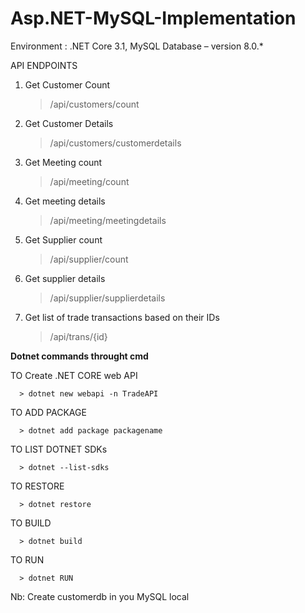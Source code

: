 # Asp.NET-MySQL-Implementation

Environment : .NET Core 3.1, MySQL Database – version 8.0.*


API ENDPOINTS
1. Get Customer Count

      > /api/customers/count

2. Get Customer Details

     > /api/customers/customerdetails

3. Get Meeting count

      > /api/meeting/count

4. Get meeting details

      > /api/meeting/meetingdetails

5. Get Supplier count
   
      > /api/supplier/count

7. Get supplier details

      > /api/supplier/supplierdetails

7. Get list of trade transactions based on their IDs

      > /api/trans/{id}



**Dotnet commands throught cmd**


TO Create .NET CORE web API

      > dotnet new webapi -n TradeAPI

TO ADD PACKAGE

      > dotnet add package packagename

TO LIST DOTNET SDKs

      > dotnet --list-sdks

TO RESTORE

      > dotnet restore

TO BUILD

      > dotnet build

TO RUN

      > dotnet RUN
      

Nb: Create customerdb in you MySQL local


